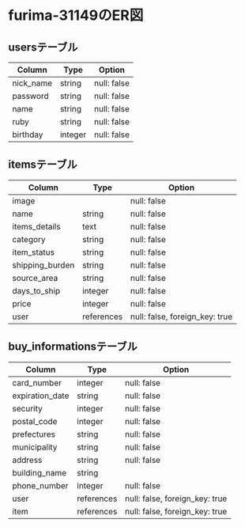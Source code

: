 # furima-31149のER図

## usersテーブル

| Column    | Type    | Option      |
| --------- | ------- | ----------- |
| nick_name | string  | null: false |
| password  | string  | null: false |
| name      | string  | null: false |
| ruby      | string  | null: false |
| birthday  | integer | null: false |

## itemsテーブル

| Column          | Type       | Option                         |
| --------------- | ---------- | ------------------------------ |
| image           |            | null: false                    |
| name            | string     | null: false                    |
| items_details   | text       | null: false                    |
| category        | string     | null: false                    |
| item_status     | string     | null: false                    |
| shipping_burden | string     | null: false                    |
| source_area     | string     | null: false                    |
| days_to_ship    | integer    | null: false                    |
| price           | integer    | null: false                    |
| user            | references | null: false, foreign_key: true |

## buy_informationsテーブル

| Column          | Type       | Option                         |
| --------------- | ---------- | ------------------------------ |
| card_number     | integer    | null: false                    |
| expiration_date | string     | null: false                    |
| security        | integer    | null: false                    |
| postal_code     | integer    | null: false                    |
| prefectures     | string     | null: false                    |
| municipality    | string     | null: false                    |
| address         | string     | null: false                    |
| building_name   | string     |                                |
| phone_number    | integer    | null: false                    |
| user            | references | null: false, foreign_key: true |
| item            | references | null: false, foreign_key: true |
